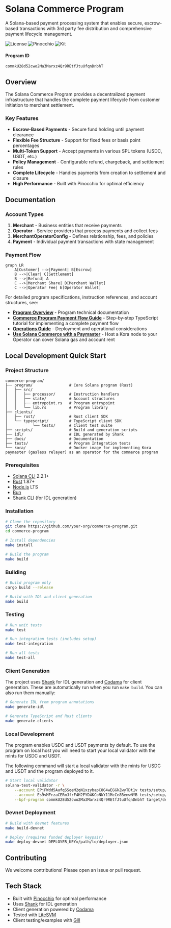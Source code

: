 # Solana Commerce Program

A Solana-based payment processing system that enables secure, escrow-based transactions with 3rd party fee distribution and comprehensive payment lifecycle management.

![License](https://img.shields.io/badge/license-MIT-blue.svg)
![Pinocchio](https://img.shields.io/badge/pinocchio-0.8%2B-green)
![Kit](https://img.shields.io/badge/solana_kit-2.3%2B-green)

#### Program ID

```
commkU28d52cwo2Ma3Marxz4Qr9REtfJtuUfqnDnbhT
```

## Overview

The Solana Commerce Program provides a decentralized payment infrastructure that handles the complete payment lifecycle from customer initiation to merchant settlement. 

### Key Features

- **Escrow-Based Payments** - Secure fund holding until payment clearance
- **Flexible Fee Structure** - Support for fixed fees or basis point percentages
- **Multi-Token Support** - Accept payments in various SPL tokens (USDC, USDT, etc.)
- **Policy Management** - Configurable refund, chargeback, and settlement rules
- **Complete Lifecycle** - Handles payments from creation to settlement and closure
- **High Performance** - Built with Pinocchio for optimal efficiency

## Documentation

### Account Types

1. **Merchant** - Business entities that receive payments
2. **Operator** - Service providers that process payments and collect fees  
3. **MerchantOperatorConfig** - Defines relationship, fees, and policies
4. **Payment** - Individual payment transactions with state management

### Payment Flow

```mermaid
graph LR
    A[Customer] -->|Payment| B[Escrow]
    B -->|Clear| C[Settlement]
    B -->|Refund| A
    C -->|Merchant Share| D[Merchant Wallet]
    C -->|Operator Fee| E[Operator Wallet]
```

For detailed program specifications, instruction references, and account structures, see:
- [**Program Overview**](docs/PROGRAM_OVERVIEW.md) - Program technical documentation
- [**Commerce Program Payment Flow Guide**](docs/guides/guide.md) - Step-by-step TypeScript tutorial for implementing a complete payment flow
- [**Operations Guide**](docs/OPERATIONS.md) - Deployment and operational considerations
- [**Use Solana Commerce with a Paymaster**](kora/README.md) - Host a Kora node to your Operator can cover Solana gas and account rent
<!-- - [**Integration Guide**](docs/guides/INTEGRATION.md) - Step-by-step TypeScript tutorial
- [**Payment Flow Diagram**](docs/DIAGRAM.md) - Visual representation of payment states
 -->
## Local Development Quick Start

### Project Structure

```
commerce-program/
├── program/                # Core Solana program (Rust)
│   ├── src/
│   │   ├── processor/      # Instruction handlers
│   │   ├── state/          # Account structures
│   │   ├── entrypoint.rs   # Program entrypoint
│   │   └── lib.rs          # Program library
├── clients/
│   ├── rust/               # Rust client SDK
│   └── typescript/         # TypeScript client SDK
│           └── tests/      # Client test suite
├── scripts/                # Build and generation scripts
├── idl/                    # IDL generated by Shank
├── docs/                   # Documentation
├── tests/                  # Program Integration tests
└── kora/                   # Docker image for implementing Kora paymaster (gasless relayer) as an operator for the commerce program
```

### Prerequisites

- [Solana CLI](https://docs.anza.xyz/cli/install) 2.2.1+
- [Rust](https://www.rust-lang.org/tools/install) 1.87+
- [Node.js](https://nodejs.org/) LTS
- [Bun](https://bun.sh/)
- [Shank CLI](https://github.com/metaplex-foundation/shank) (for IDL generation)

### Installation

```bash
# Clone the repository
git clone https://github.com/your-org/commerce-program.git
cd commerce-program

# Install dependencies
make install

# Build the program
make build
```

### Building

```bash
# Build program only
cargo build --release

# Build with IDL and client generation
make build
```

### Testing

```bash
# Run unit tests
make test

# Run integration tests (includes setup)
make test-integration

# Run all tests
make test-all
```

### Client Generation

The project uses [Shank](https://github.com/metaplex-foundation/shank) for IDL generation and [Codama](https://github.com/codama-idl/codama) for client generation. These are automatically run when you run `make build`. You can also run them manually:

```bash
# Generate IDL from program annotations
make generate-idl

# Generate TypeScript and Rust clients
make generate-clients
```

### Local Development

The program enables USDC and USDT payments by default. To use the program on local host you will need to start your local validator with the mints for USDC and USDT. 

The following command will start a local validator with the mints for USDC and USDT and the program deployed to it.

```bash
# Start local validator
solana-test-validator -r \
    --account EPjFWdd5AufqSSqeM2qN1xzybapC8G4wEGGkZwyTDt1v tests/setup/mints/usdc.json \
    --account Es9vMFrzaCERmJfrF4H2FYD4KCoNkY11McCe8BenwNYB tests/setup/mints/usdt.json \
    --bpf-program commkU28d52cwo2Ma3Marxz4Qr9REtfJtuUfqnDnbhT target/deploy/commerce_program.so
```

### Devnet Deployment

```bash
# Build with devnet features
make build-devnet

# Deploy (requires funded deployer keypair)
make deploy-devnet DEPLOYER_KEY=/path/to/deployer.json
```

## Contributing

We welcome contributions! Please open an issue or pull request.

## Tech Stack

- Built with [Pinocchio](https://github.com/anza-xyz/pinocchio) for optimal performance
- Uses [Shank](https://github.com/metaplex-foundation/shank) for IDL generation
- Client generation powered by [Codama](https://github.com/codama-idl/codama)
- Tested with [LiteSVM](https://github.com/LiteSVM/litesvm)
- Client testing/examples with [Gill](https://github.com/DecalLabs/gill)